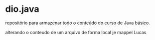 # dio.java
repositório para armazenar todo o conteúdo do curso de Java básico.

alterando o conteudo de um arquivo de forma local
je mappel Lucas
